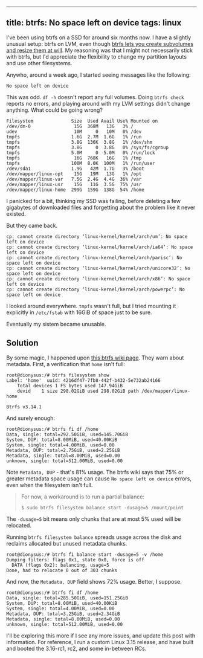 ----
title: btrfs: No space left on device
tags: linux
----

I've been using btrfs on a SSD for around six months now. I have a slightly unusual setup: btrfs on LVM, even though [btrfs lets you create subvolumes and resize them at will](https://wiki.archlinux.org/index.php/Btrfs#Sub-volumes). My reasoning was that I might not necessarily stick with btrfs, but I'd appreciate the flexibility to change my partition layouts and use other filesystems.

Anywho, around a week ago, I started seeing messages like the following:

``` {.pre .sourceCode}
No space left on device
```

This was odd. `df -h` doesn't report any full volumes. Doing `btrfs check` reports no errors, and playing around with my LVM settings didn't change anything. What could be going wrong?

``` {.pre .sourceCode}
Filesystem              Size  Used Avail Use% Mounted on
/dev/dm-0                15G  368M   13G   3% /
udev                     10M     0   10M   0% /dev
tmpfs                   1.6G  2.7M  1.6G   1% /run
tmpfs                   3.8G  136K  3.8G   1% /dev/shm
tmpfs                   3.8G     0  3.8G   0% /sys/fs/cgroup
tmpfs                   5.0M     0  5.0M   0% /run/lock
tmpfs                    16G  768K   16G   1% /tmp
tmpfs                   100M  8.0K  100M   1% /run/user
/dev/sda1               1.9G   42M  1.7G   3% /boot
/dev/mapper/linux-opt    15G   19M   13G   1% /opt
/dev/mapper/linux-var   7.5G  2.4G  4.4G  36% /var
/dev/mapper/linux-usr    15G   11G  3.5G  75% /usr
/dev/mapper/linux-home  299G  159G  138G  54% /home
```

I panicked for a bit, thinking my SSD was failing, before deleting a few gigabytes of downloaded files and forgetting about the problem like it never existed.

But they came back.

``` {.pre .sourceCode}
cp: cannot create directory ‘linux-kernel/kernel/arch/um’: No space left on device
cp: cannot create directory ‘linux-kernel/kernel/arch/ia64’: No space left on device
cp: cannot create directory ‘linux-kernel/kernel/arch/parisc’: No space left on device
cp: cannot create directory ‘linux-kernel/kernel/arch/unicore32’: No space left on device
cp: cannot create directory ‘linux-kernel/kernel/arch/x86’: No space left on device
cp: cannot create directory ‘linux-kernel/kernel/arch/powerpc’: No space left on device
```

I looked around everywhere. `tmpfs` wasn't full, but I tried mounting it explicitly in `/etc/fstab` with 16GiB of space just to be sure.

Eventually my sistem became unusable.

## Solution

By some magic, I happened upon [this btrfs wiki page](https://btrfs.wiki.kernel.org/index.php/Problem_FAQ#I_get_.22No_space_left_on_device.22_errors.2C_but_df_says_I.27ve_got_lots_of_space). They warn about metadata. First, a verification that `home` isn't full:

``` {.pre .sourceCode}
root@dionysus:/# btrfs filesystem show
Label: 'home'  uuid: 4216df47-7fb8-442f-b432-5e732ab24166
	Total devices 1 FS bytes used 147.94GiB
	devid    1 size 298.02GiB used 298.02GiB path /dev/mapper/linux-home

Btrfs v3.14.1
```

And surely enough:

``` {.pre .sourceCode}
root@dionysus:/# btrfs fi df /home
Data, single: total=292.50GiB, used=145.70GiB
System, DUP: total=8.00MiB, used=40.00KiB
System, single: total=4.00MiB, used=0.00
Metadata, DUP: total=2.75GiB, used=2.25GiB
Metadata, single: total=8.00MiB, used=0.00
unknown, single: total=512.00MiB, used=0.00
```

Note `Metadata, DUP` - that's 81% usage. The btrfs wiki says that 75% or greater metadata space usage can cause `No space left on device` errors, even when the filesystem isn't full.

> For now, a workaround is to run a partial balance:
>
> ``` {.pre .sourceCode}
> $ sudo btrfs filesystem balance start -dusage=5 /mount/point
> ```

The `-dusage=5` bit means only chunks that are at most 5% used will be relocated.

Running `btrfs filesystem balance` spreads usage across the disk and reclaims allocated but unused metadata chunks.

``` {.pre .sourceCode}
root@dionysus:/# btrfs fi balance start -dusage=5 -v /home
Dumping filters: flags 0x1, state 0x0, force is off
  DATA (flags 0x2): balancing, usage=5
Done, had to relocate 0 out of 303 chunks
```

And now, the `Metadata, DUP` field shows 72% usage. Better, I suppose.

``` {.pre .sourceCode}
root@dionysus:/# btrfs fi df /home
Data, single: total=285.50GiB, used=151.25GiB
System, DUP: total=8.00MiB, used=40.00KiB
System, single: total=4.00MiB, used=0.00
Metadata, DUP: total=3.25GiB, used=2.34GiB
Metadata, single: total=8.00MiB, used=0.00
unknown, single: total=512.00MiB, used=0.00
```

I'll be exploring this more if I see any more issues, and update this post with information. For reference, I run a custom Linux 3.15 release, and have built and booted the 3.16-rc1, rc2, and some in-between RCs.

